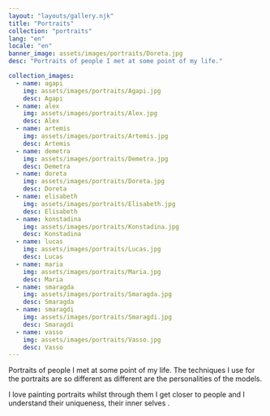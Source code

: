 ```yaml
---
layout: "layouts/gallery.njk"
title: "Portraits"
collection: "portraits"
lang: "en"
locale: "en"
banner_image: assets/images/portraits/Doreta.jpg
desc: "Portraits of people I met at some point of my life."

collection_images:
  - name: agapi
    img: assets/images/portraits/Agapi.jpg
    desc: Agapi
  - name: alex
    img: assets/images/portraits/Alex.jpg
    desc: Alex
  - name: artemis
    img: assets/images/portraits/Artemis.jpg
    desc: Artemis
  - name: demetra
    img: assets/images/portraits/Demetra.jpg
    desc: Demetra
  - name: doreta
    img: assets/images/portraits/Doreta.jpg
    desc: Doreta
  - name: elisabeth
    img: assets/images/portraits/Elisabeth.jpg
    desc: Elisabeth
  - name: konstadina
    img: assets/images/portraits/Konstadina.jpg
    desc: Konstadina
  - name: lucas
    img: assets/images/portraits/Lucas.jpg
    desc: Lucas
  - name: maria
    img: assets/images/portraits/Maria.jpg
    desc: Maria
  - name: smaragda
    img: assets/images/portraits/Smaragda.jpg
    desc: Smaragda
  - name: smaragdi
    img: assets/images/portraits/Smaragdi.jpg
    desc: Smaragdi
  - name: vasso
    img: assets/images/portraits/Vasso.jpg
    desc: Vasso
---
```


Portraits of people I met at some point of my life. The techniques I use for the portraits are so different as different are the personalities of the models.

I love painting portraits whilst through them I get closer to people and I understand their uniqueness, their inner selves .
